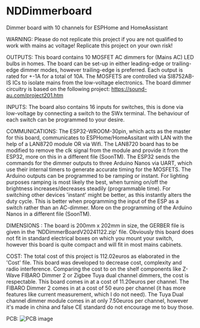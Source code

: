 # NDDimmerboard
Dimmer board with 10 channels for ESPHome and HomeAssistant

WARNING: Please do not replicate this project if you are not qualified to work with mains ac voltage! Replicate this project on your own risk!

OUTPUTS:
This board contains 10 MOSFET AC dimmers for (Mains AC) LED bulbs in homes. The board can be set-up in either leading-edge or trailing-edge dimmer modes, however trailing-edge is preferred. Each output is rated for +-1A for a total of 10A. The MOSFETS are controlled via SI8752AB-IS ICs to isolate mains from the low-voltage electronics.
The board dimmer circuitry is based on the following project: https://sound-au.com/project201.htm

INPUTS:
The board also contains 16 inputs for switches, this is done via low-voltage by connecting a switch to the SWx terminal. The behaviour of each switch can be programmed to your desire.

COMMUNICATIONS:
The ESP32-WROOM-30pin, which acts as the master for this board, communicates to ESPHome/HomeAssitant with LAN with the help of a LAN8720 module OR via Wifi.
The LAN8720 board has to be modified to remove the clk signal from the module and provide it from the ESP32, more on this in a different file (SoonTM).
The ESP32 sends the commands for the dimmer outputs to three Arduino Nanos via UART, which use their internal timers to generate accurate timing for the MOSFETS. 
The Arduino outputs can be programmed to be ramping or instant. For lighting purposes ramping is most likely the best, when turning on/off the brightness increases/decreases steadily (programmable time).
For switching other devices 'instant' might be better, as this instantly alters the duty cycle. This is better when programming the input of the ESP as a switch rather than an AC-dimmer.
More on the programming of the Arduino Nanos in a different file (SoonTM).

DIMENSIONS :
The board is 200mm x 202mm in size, the GERBER file is given in the 'NDDimmerBoardV20241122.zip' file. Obviously this board does not fit in standard electrical boxes on which you mount your switch, however this board is quite compact and will fit in most mains cabinets.

COST:
The total cost of this project is 112.02euros as elaborated in the 'Cost' file.
This board was developed to decrease cost, complexity and radio interference. 
Comparing the cost to on the shelf components like Z-Wave FIBARO Dimmer 2 or Zigbee Tuya dual channel dimmers, the cost is respectable.
This board comes in at a cost of 11.20euros per channel.
The FIBARO Dimmer 2 comes in at a cost of 50 euro per channel (it has more features like current measurement, which I do not need).
The Tuya Dual channel dimmer module comes in at only 7.50euros per channel, however it's made in china and false CE standard do not encourage me to buy those.

PCB:
![PCB image](https://github.com/NytoxRex0/NDDimmerboard/TOP.jpg?raw=true)
